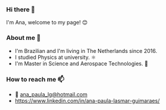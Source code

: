 <!--
**anapaulalg/anapaulalg** is a ✨ _special_ ✨ repository because its `README.md` (this file) appears on your GitHub profile.

Here are some ideas to get you started:

- 🔭 I’m currently working on ...
- 🌱 I’m currently learning ...
- 👯 I’m looking to collaborate on ...
- 🤔 I’m looking for help with ...
- 💬 Ask me about ...
- 📫 How to reach me: ...
- 😄 Pronouns: ...
- ⚡ Fun fact: ...
-->

### Hi there 👋

I'm Ana, welcome to my page! 😊


### About me 💬

- I'm Brazilian and I'm living in The Netherlands since 2016.
- I studied Physics at university. ⚛️
- I'm Master in Science and Aerospace Technologies. 🚀


### How to reach me 📫 

- 📧 ana_paula_lg@hotmail.com
- https://www.linkedin.com/in/ana-paula-lasmar-guimaraes/
